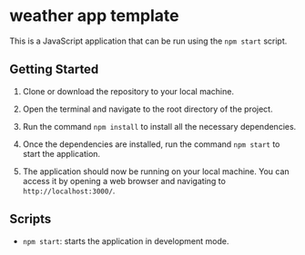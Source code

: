 # weather app template

This is a JavaScript application that can be run using the `npm start` script.

## Getting Started

1. Clone or download the repository to your local machine.

2. Open the terminal and navigate to the root directory of the project.

3. Run the command `npm install` to install all the necessary dependencies.

4. Once the dependencies are installed, run the command `npm start` to start the application.

5. The application should now be running on your local machine. You can access it by opening a web browser and navigating to `http://localhost:3000/`.

## Scripts

- `npm start`: starts the application in development mode.
